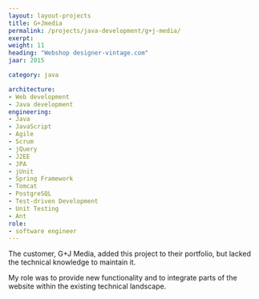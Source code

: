 ```yaml
---
layout: layout-projects
title: G+Jmedia
permalink: /projects/java-development/g+j-media/
exerpt:
weight: 11
heading: "Webshop designer-vintage.com"
jaar: 2015

category: java

architecture:
- Web development
- Java development
engineering:
- Java
- JavaScript
- Agile
- Scrum
- jQuery
- J2EE
- JPA
- jUnit
- Spring Framework
- Tomcat
- PostgreSQL
- Test-driven Development
- Unit Testing
- Ant
role: 
- software engineer
---
```


The customer, G+J Media, added this project to their portfolio, but lacked the technical knowledge to maintain it. 

My role was to provide new functionality and to integrate parts of the website within the existing technical landscape. 

